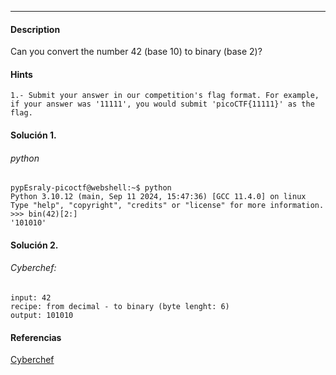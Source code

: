 ---
#### Description
Can you convert the number 42 (base 10) to binary (base 2)?

#### Hints 
```
1.- Submit your answer in our competition's flag format. For example, if your answer was '11111', you would submit 'picoCTF{11111}' as the flag.
```

#### Solución 1.
###### python
```
pypEsraly-picoctf@webshell:~$ python
Python 3.10.12 (main, Sep 11 2024, 15:47:36) [GCC 11.4.0] on linux
Type "help", "copyright", "credits" or "license" for more information.
>>> bin(42)[2:]
'101010'
```

#### Solución 2.
###### Cyberchef: 
```
input: 42
recipe: from decimal - to binary (byte lenght: 6)
output: 101010
```

#### Referencias
[Cyberchef](https://gchq.github.io/CyberChef/#recipe=From_Decimal('Space',false)To_Binary('Space',6)&input=NDI&oeol=CRLF)
